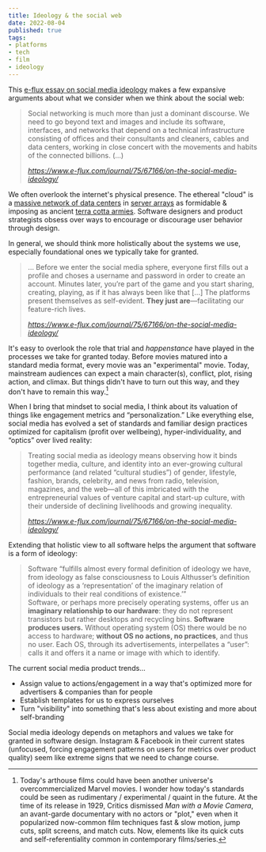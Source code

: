 ```yaml
---
title: Ideology & the social web
date: 2022-08-04
published: true
tags:
- platforms
- tech
- film
- ideology
---
```

This [e-flux essay on social media ideology](https://www.e-flux.com/journal/75/67166/on-the-social-media-ideology/) makes a few expansive arguments about what we consider when we think about the social web:
<blockquote class="quoteback" darkmode="" data-title="On the Social Media Ideology - Journal #75" data-author="Geert Lovink - e-flux" cite="https://www.e-flux.com/journal/75/67166/on-the-social-media-ideology/">
<p>Social networking is much more than just a dominant discourse. We need to go beyond text and images and include its software, interfaces, and networks that depend on a technical infrastructure consisting of offices and their consultants and cleaners, cables and data centers, working in close concert with the movements and habits of the connected billions. (...)</p>
<footer><cite><a href="https://www.e-flux.com/journal/75/67166/on-the-social-media-ideology/" target="_blank">https://www.e-flux.com/journal/75/67166/on-the-social-media-ideology/</a></cite></footer>
</blockquote>

We often overlook the internet's physical presence. The ethereal "cloud" is a [massive network of data centers](https://www.theatlantic.com/technology/archive/2016/01/amazon-web-services-data-center/423147/) in [server arrays](https://duckduckgo.com/?q=internet+server+rooms&iar=images&iax=images&ia=images) as formidable & imposing as ancient [terra cotta armies](https://duckduckgo.com/?q=terra+cotta+armies&iax=images&ia=images). Software designers and product strategists obsess over ways to encourage or discourage user behavior through design. 

In general, we should think more holistically about the systems we use, especially foundational ones we typically take for granted.
<blockquote class="quoteback" darkmode="" data-title="On the Social Media Ideology - Journal #75" data-author="Geert Lovink - e-flux" cite="https://www.e-flux.com/journal/75/67166/on-the-social-media-ideology/">
<p>… Before we enter the social media sphere, everyone first fills out a profile and choses a username and password in order to create an account. Minutes later, you’re part of the game and you start sharing, creating, playing, as if it has always been like that [...] The platforms present themselves as self-evident. <strong>They just are</strong>—facilitating our feature-rich lives.</p>
<footer><cite><a href="https://www.e-flux.com/journal/75/67166/on-the-social-media-ideology/" target="_blank">https://www.e-flux.com/journal/75/67166/on-the-social-media-ideology/</a></cite></footer>
</blockquote>


It's easy to overlook the role that trial and *happenstance* have played in the processes we take for granted today. Before movies matured into a standard media format, every movie was an "experimental" movie. Today, mainstream audiences can expect a main character(s), conflict, plot, rising action, and climax. But things didn't have to turn out this way, and they don't have to remain this way.[^1]  

When I bring that mindset to social media, I think about its valuation of things like engagement metrics and “personalization.” Like everything else, social media has evolved a set of standards and familiar design practices optimized for capitalism (profit over wellbeing), hyper-individuality, and “optics” over lived reality:
<blockquote class="quoteback" darkmode="" data-title="On the Social Media Ideology - Journal #75" data-author="Geert Lovink - e-flux" cite="https://www.e-flux.com/journal/75/67166/on-the-social-media-ideology/">
<p>Treating social media as ideology means observing how it binds together media, culture, and identity into an ever-growing cultural performance (and related “cultural studies”) of gender, lifestyle, fashion, brands, celebrity, and news from radio, television, magazines, and the web—all of this imbricated with the entrepreneurial values of venture capital and start-up culture, with their underside of declining livelihoods and growing inequality.</p>
<footer><cite><a href="https://www.e-flux.com/journal/75/67166/on-the-social-media-ideology/" target="_blank">https://www.e-flux.com/journal/75/67166/on-the-social-media-ideology/</a></cite></footer>
</blockquote>

Extending that holistic view to all software helps the argument that software is a form of ideology:
<blockquote class="quoteback" darkmode="" data-title="On the Social Media Ideology - Journal #75" data-author="Geert Lovink - e-flux" cite="https://www.e-flux.com/journal/75/67166/on-the-social-media-ideology/">
<p>Software “fulfills almost every formal definition of ideology we have, from ideology as false consciousness to Louis Althusser’s definition of ideology as a ‘representation’ of the imaginary relation of individuals to their real conditions of existence.’”<br />
Software, or perhaps more precisely operating systems, offer us an <strong>imaginary relationship to our hardware</strong>: they do not represent transistors but rather desktops and recycling bins. <strong>Software produces users.</strong> Without operating system (OS) there would be no access to hardware; <strong>without OS no actions, no practices</strong>, and thus no user. Each OS, through its advertisements, interpellates a “user”: calls it and offers it a name or image with which to identify.</p>
<footer><cite><a href="" target="_blank"></a></cite></footer>
</blockquote>

The current social media product trends…
- Assign value to actions/engagement in a way that's optimized more for advertisers & companies than for people
- Establish templates for us to express ourselves
- Turn "visibility" into something that's less about existing and more about self-branding

Social media ideology depends on metaphors and values we take for granted in software design. Instagram & Facebook in their current states (unfocused, forcing engagement patterns on users for metrics over product quality) seem like extreme signs that we need to change course.

[^1]: Today's arthouse films could have been another universe's overcommercialized Marvel movies. I wonder how today's standards could be seen as rudimentary / experimental / quaint in the future. At the time of its release in 1929, Critics dismissed *Man with a Movie Camera*, an avant-garde documentary with no actors or "plot," even when it popularized now-common film techniques fast & slow motion, jump cuts, split screens, and match cuts. Now, elements like its quick cuts and self-referentiality common in contemporary films/series.